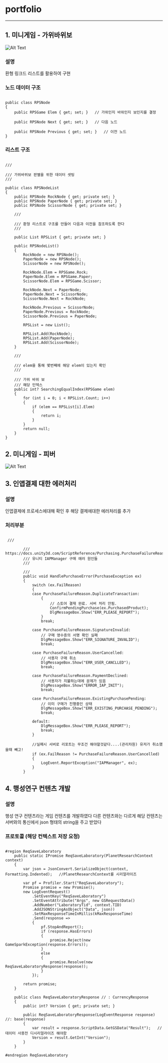 # portfolio
---------------------------------------
## 1. 미니게임 - 가위바위보

![Alt Text](./resources/minigamecombat.gif)

### 설명

환형 링크드 리스트를 활용하여 구현

### 노드 데이터 구조
<pre><code>
public class RPSNode
{
	public RPSGame Elem { get; set; }	// 가위인지 바위인지 보인지를 결정
	
	public RPSNode Next { get; set; }	// 다음 노드

	public RPSNode Previous { get; set; }	// 이전 노드
}
</code></pre>

### 리스트 구조

<pre><code>
/// <summary>
/// 가위바위보 판별을 위한 데이터 셋팅
/// </summary>
public class RPSNodeList
{
	public RPSNode RockNode { get; private set; }
	public RPSNode PaperNode { get; private set; }
	public RPSNode ScissorNode { get; private set; }

	/// <summary>
	/// 환형 리스트로 구조를 만들어 다음과 이전을 참조하도록 한다
	/// </summary>
	public List<RPSNode> RPSList { get; private set; }

	public RPSNodeList()
	{
		RockNode = new RPSNode();
		PaperNode = new RPSNode();
		ScissorNode = new RPSNode();

		RockNode.Elem = RPSGame.Rock;
		PaperNode.Elem = RPSGame.Paper;
		ScissorNode.Elem = RPSGame.Scissor;

		RockNode.Next = PaperNode;
		PaperNode.Next = ScissorNode;
		ScissorNode.Next = RockNode;

		RockNode.Previous = ScissorNode;
		PaperNode.Previous = RockNode;
		ScissorNode.Previous = PaperNode;

		RPSList = new List<RPSNode>();

		RPSList.Add(RockNode);
		RPSList.Add(PaperNode);
		RPSList.Add(ScissorNode);
	}
	
	/// <summary>
	/// elem을 통해 몇번째에 해당 elem이 있는지 확인
	/// </summary>
	/// <param name="elem">가위 바위 보</param>
	/// <returns>해당 인덱스</returns>
	public int? SearchingEqualIndex(RPSGame elem)
	{
		for (int i = 0; i < RPSList.Count; i++)
		{
			if (elem == RPSList[i].Elem)
			{
				return i;
			}
		}
		return null;
	}
}
</code></pre>

## 2. 미니게임 - 피버

![Alt Text](./resources/fever.gif)

## 3. 인앱결제 대한 에러처리

### 설명

인앱결제에 프로세스에대해 확인 후 해당 결제에대한 에러처리를 추가

### 처리부분

<pre><code>
 /// <summary>
        /// https://docs.unity3d.com/ScriptReference/Purchasing.PurchaseFailureReason.html
        /// 유니티 IAPManager 구매 에러 원인들
        /// </summary>
        /// <param name="ex"></param>
        public void HandlePurchaseError(PurchaseException ex)
		{
			switch (ex.FailReason)
			{
			case PurchaseFailureReason.DuplicateTransaction:
				{
					// 스토어 결재 완료. 서버 처리 안됨.
					ConfirmPendingPurchase(ex.PurchasedProduct);
					DlgMessageBox.Show("ERR_PLEASE_REPORT");
				}
				break;

			case PurchaseFailureReason.SignatureInvalid:
				// 구매 영수증의 서명 확인 실패
				DlgMessageBox.Show("ERR_SIGNATURE_INVALID");
				break;

			case PurchaseFailureReason.UserCancelled:
				// 사용자 구매 취소
				DlgMessageBox.Show("ERR_USER_CANCLLED");
				break;

			case PurchaseFailureReason.PaymentDeclined:
				// 사용자가 지불하는데에 문제가 있음
				DlgMessageBox.Show("ERROR_IAP_INIT");
				break;

			case PurchaseFailureReason.ExistingPurchasePending:
				// 이미 구매가 진행중인 상태
				DlgMessageBox.Show("ERR_EXISTING_PURCHASE_PENDING");
				break;

			default:
				DlgMessageBox.Show("ERR_PLEASE_REPORT");
				break;
			}

			//실패시 서버로 리포트는 무조건 해야할것같다....(관리차원) 유저가 취소했을때 빼고!
			if (ex.FailReason != PurchaseFailureReason.UserCancelled)
			{
				LogEvent.ReportException("IAPManager", ex);
			}
		}
</code></pre>

## 4. 행성연구 컨텐츠 개발

### 설명

행성 연구 컨텐츠라는 게임 컨텐츠를 개발하였다 다른 컨텐츠와는 다르게
해당 컨텐츠는 서버와의 통신에서 json 형태의 string을 주고 받았다

### 프로토콜 (해당 컨텍스트 저장 요청)
<pre><code>
#region ReqSaveLaboratory
	public static IPromise<ReqSaveLaboratoryResponse> ReqSaveLaboratory(PlanetResearchContext context)
	{
		var json = JsonConvert.SerializeObject(context, Formatting.Indented);	//PlanetResearchContext를 시리얼라이즈
		
		var pf = Profiler.Start("ReqSaveLaboratory");
		Promise<ReqSaveLaboratoryResponse> promise = new Promise<ReqSaveLaboratoryResponse>();
		new LogEventRequest()
			.SetEventKey("ReqSaveLaboratory")
			.SetEventAttribute("Args", new GSRequestData()
			.AddNumber("LaboratoryTid", context.TID)
			.AddJSONStringAsObject("Data", json))
			.SetMaxResponseTimeInMillis(kMaxResponseTime)
			.Send(response =>
			{
				pf.StopAndReport();
				if (response.HasErrors)
				{
					promise.Reject(new GameSparkException(response.Errors));
				}
				else
				{
					promise.Resolve(new ReqSaveLaboratoryResponse(response));
				}
			});

		return promise;
	}

	public class ReqSaveLaboratoryResponse // : CurrencyResponse
	{
		public int? Version { get; private set; }

		public ReqSaveLaboratoryResponse(LogEventResponse response) //: base(response)
		{
			var result = response.ScriptData.GetGSData("Result");	// 데이터 사용전 디시리얼라이즈 해야함
			Version = result.GetInt("Version");
		}
	}

#endregion ReqSaveLaboratory
</code></pre>
